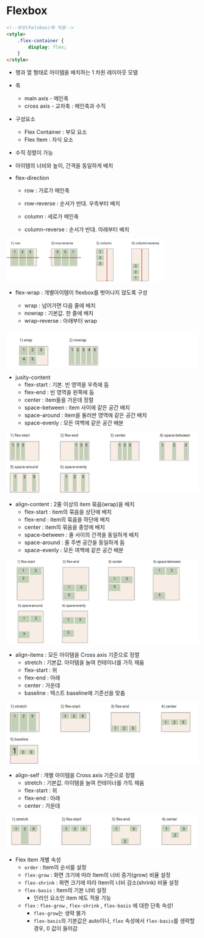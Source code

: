 # Flexbox

```html
<!--부모(Felxbox)에 적용-->
<style>
    .flex-container {
        display: flex;
    }
</style>
```

- 행과 열 형태로 아이템을 배치하는 1 차원 레이아웃 모델
- 축
  - main axis - 메인축
  - cross axis - 교차축 : 메인축과 수직
- 구성요소
  - Flex Container : 부모 요소
  - Flex Item : 자식 요소
- 수직 정렬이 가능
- 아이템의 너비와 높이, 간격을 동일하게 배치



- flex-direction

  - row : 가로가 메인축

  - row-reverse : 순서가 반대. 우측부터 배치

  - column : 세로가 메인축

  - column-reverse : 순서가 반대. 아래부터 배치

<img src="08_CSS_Flex.assets/image-20220207134604823.png" alt="image-20220207134604823" style="zoom:40%;" />



- flex-wrap : 개별아이템이 flexbox를 벗어나지 않도록 구성

  - wrap : 넘어가면 다음 줄에 배치 
  - nowrap : 기본값. 한 줄에 배치
  - wrap-reverse : 아래부터 wrap

![image-20220207134641688](08_CSS_Flex.assets/image-20220207134641688.png)



- jusity-content
  - flex-start : 기본. 빈 영역을 우측에 둠
  - flex-end : 빈 영역을 왼쪽에 둠
  - center : item들을 가운데 정렬
  - space-between : item 사이에 같은 공간 배치
  - space-around : item을 둘러싼 영역에 같은 공간 배치
  - space-evenly : 모든 여백에 같은 공간 배분

![image-20220207135015354](08_CSS_Flex.assets/image-20220207135015354.png)



- align-content : 2줄 이상의 item 묶음(wrap)을 배치
  - flex-start : item의 묶음을 상단에 배치
  - flex-end : item의 묶음을 하단에 배치
  - center : item의 묶음을 중앙에 배치
  - space-between : 줄 사이의 간격을 동일하게 배치
  - space-around : 줄 주변 공간을 동일하게 둠
  - space-evenly : 모든 여백에 같은 공간 배분

![image-20220207135105935](08_CSS_Flex.assets/image-20220207135105935.png)



- align-items : 모든 아이템을 Cross axis 기준으로 정렬
  - stretch : 기본값. 아이템을 늘여 컨테이너를 가득 채움
  - flex-start : 위
  - flex-end : 아래
  - center : 가운데
  - baseline : 텍스트 baseline에 기준선을 맞춤

![image-20220207135441288](08_CSS_Flex.assets/image-20220207135441288.png)



- align-self : 개별 아이템을 Cross axis 기준으로 정렬
  - stretch : 기본값. 아이템을 늘여 컨테이너를 가득 채움
  - flex-start : 위
  - flex-end : 아래
  - center : 가운데

![image-20220207135622628](08_CSS_Flex.assets/image-20220207135622628.png)



- Flex item 개별 속성
  - `order` : Item의 순서를 설정
  - `flex-grow` : 화면 크기에 따라 Item의 너비 증가(grow) 비율 설정
  - `flex-shrink` : 화면 크기에 따라 Item의 너비 감소(shrink) 비율 설정
  - `flex-basis` : Item의 기본 너비 설정
    - 인라인 요소인 item 에도 적용 가능
  - `flex` : `flex-grow` , `flex-shrink` , `flex-basis` 에 대한 단축 속성!
    - `flex-grow`는 생략 불가
    - `flex-basis`의 기본값은 auto이나, `flex` 속성에서 `flex-basis`를 생략할 경우, 0 값이 들어감
